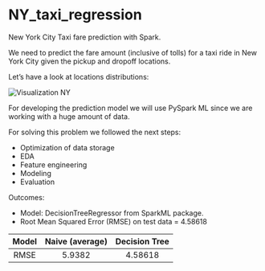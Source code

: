 # NY_taxi_regression
  New York City Taxi fare prediction with Spark.

We need to predict the fare amount (inclusive of tolls) for a taxi ride in New York City given the pickup and dropoff locations. 

Let’s have a look at locations distributions:

![Visualization NY](https://i.ibb.co/nmJcD2k/ny-viz.png)

For developing the prediction model we will use PySpark ML since we are working with a huge amount of data.

For solving this problem we followed the next steps: 

- Optimization of data storage
- EDA
- Feature engineering
- Modeling
- Evaluation

Outcomes:

- Model:  DecisionTreeRegressor from SparkML package.
- Root Mean Squared Error (RMSE) on test data = 4.58618

| Model | Naive (average) | Decision Tree  |
| :---: | :---: | :---: |
| RMSE | 5.9382 | 4.58618 |

